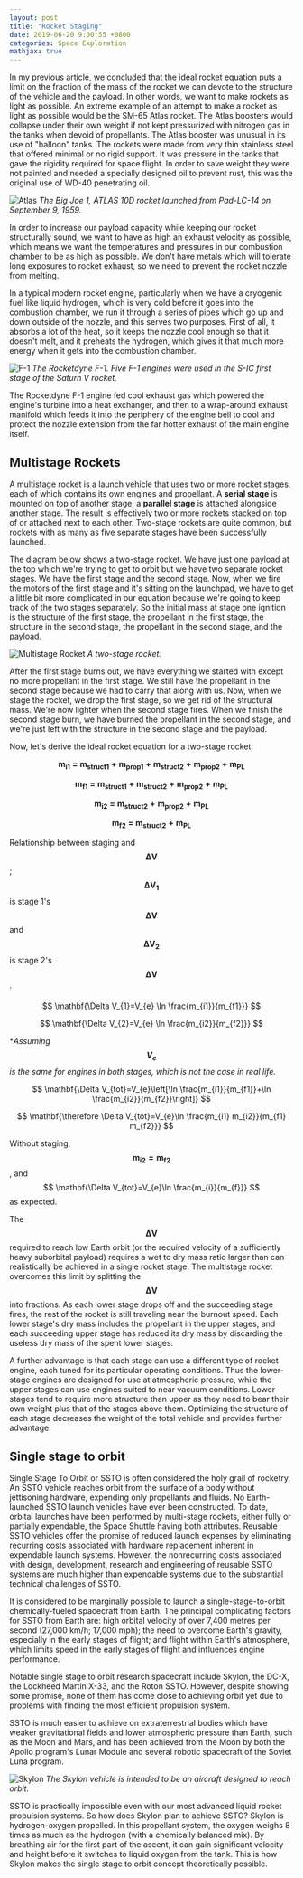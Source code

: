 ```yaml
---
layout: post
title: "Rocket Staging"
date: 2019-06-20 9:00:55 +0800
categories: Space Exploration
mathjax: true
---
```


In my previous article, we concluded that the ideal rocket equation puts a limit on the fraction of the mass of the rocket we can devote to the structure of the vehicle and the payload. In other words, we want to make rockets as light as possible. An extreme example of an attempt to make a rocket as light as possible would be the SM-65 Atlas rocket. The Atlas boosters would collapse under their own weight if not kept pressurized with nitrogen gas in the tanks when devoid of propellants. The Atlas booster was unusual in its use of "balloon" tanks. The rockets were made from very thin stainless steel that offered minimal or no rigid support. It was pressure in the tanks that gave the rigidity required for space flight. In order to save weight they were not painted and needed a specially designed oil to prevent rust, this was the original use of WD-40 penetrating oil.

![Atlas]({{site.baseurl}}/assets/img/atlas.jpg)
*The Big Joe 1, ATLAS 10D rocket launched from Pad-LC-14 on September 9, 1959.*

In order to increase our payload capacity while keeping our rocket structurally sound, we want to have as high an exhaust velocity as possible, which means we want the temperatures and pressures in our combustion chamber to be as high as possible. We don't have metals which will tolerate long exposures to rocket exhaust, so we need to prevent the rocket nozzle from melting.

In a typical modern rocket engine, particularly when we have a cryogenic fuel like liquid hydrogen, which is very cold before it goes into the combustion chamber, we run it through a series of pipes which go up and down outside of the nozzle, and this serves two purposes. First of all, it absorbs a lot of the heat, so it keeps the nozzle cool enough so that it doesn't melt, and it preheats the hydrogen, which gives it that much more energy when it gets into the combustion chamber. 

![F-1]({{site.baseurl}}/assets/img/f1.jpg)
*The Rocketdyne F-1. Five F-1 engines were used in the S-IC first stage of the Saturn V rocket.*

The Rocketdyne F-1 engine fed cool exhaust gas which powered the engine's turbine into a heat exchanger, and then to a wrap-around exhaust manifold which feeds it into the periphery of the engine bell to cool and protect the nozzle extension from the far hotter exhaust of the main engine itself.

## Multistage Rockets

A multistage rocket is a launch vehicle that uses two or more rocket stages, each of which contains its own engines and propellant. A **serial stage** is mounted on top of another stage; a **parallel stage** is attached alongside another stage. The result is effectively two or more rockets stacked on top of or attached next to each other. Two-stage rockets are quite common, but rockets with as many as five separate stages have been successfully launched.

The diagram below shows a two-stage rocket. We have just one payload at the top which we're trying to get to orbit but we have two separate rocket stages. We have the first stage and the second stage. Now, when we fire the motors of the first stage and it's sitting on the launchpad, we have to get a little bit more complicated in our equation because we're going to keep track of the two stages separately. So the initial mass at stage one ignition is the structure of the first stage, the propellant in the first stage, the structure in the second stage, the propellant in the second stage, and the payload.

![Multistage Rocket]({{site.baseurl}}/assets/img/multistage.jpeg)
*A two-stage rocket.*

After the first stage burns out, we have everything we started with except no more propellant in the first stage. We still have the propellant in the second stage because we had to carry that along with us. Now, when we stage the rocket, we drop the first stage, so we get rid of the structural mass. We're now lighter when the second stage fires. When we finish the second stage burn, we have burned the propellant in the second stage, and we're just left with the structure in the second stage and the payload.

Now, let's derive the ideal rocket equation for a two-stage rocket:

$$ \mathbf{m_{i1} \ = \ m_{struct1} \ + \ m_{prop1} \ + \ m_{struct2} \ + \ m_{prop2} \ + \ m_{PL}} $$

$$ \mathbf{m_{f1} \ = \ m_{struct1} \ + \ m_{struct2} \ + \ m_{prop2} \ + \ m_{PL}} $$

$$ \mathbf{m_{i2} \ = \ m_{struct2} \ + \ m_{prop2} \ + \ m_{PL}} $$

$$ \mathbf{m_{f2} \ = \ m_{struct2} \ + \ m_{PL}} $$

Relationship between staging and $$ \mathbf{\Delta V} $$; $$ \mathbf{\Delta V_{1}} $$ is stage 1's $$ \mathbf{\Delta V} $$ and $$ \mathbf{\Delta V_{2}} $$ is stage 2's $$ \mathbf{\Delta V} $$:

$$ \mathbf{\Delta V_{1}=V_{e} \ln \frac{m_{i1}}{m_{f1}}} $$

$$ \mathbf{\Delta V_{2}=V_{e} \ln \frac{m_{i2}}{m_{f2}}} $$

**Assuming $$ \mathbf{V_{e}} $$ is the same for engines in both stages, which is not the case in real life.*

$$ \mathbf{\Delta V_{tot}=V_{e}\left[\ln \frac{m_{i1}}{m_{f1}}+\ln \frac{m_{i2}}{m_{f2}}\right]} $$

$$ \mathbf{\therefore \Delta V_{tot}=V_{e}\ln \frac{m_{i1} m_{i2}}{m_{f1} m_{f2}}} $$

Without staging, $$ \mathbf{m_{i2} = m_{f2}} $$, and $$ \mathbf{\Delta V_{tot}=V_{e}\ln \frac{m_{i}}{m_{f}}} $$ as expected. 

The $$ \mathbf{\Delta V} $$ required to reach low Earth orbit (or the required velocity of a sufficiently heavy suborbital payload) requires a wet to dry mass ratio larger than can realistically be achieved in a single rocket stage. The multistage rocket overcomes this limit by splitting the $$ \mathbf{\Delta V} $$ into fractions. As each lower stage drops off and the succeeding stage fires, the rest of the rocket is still traveling near the burnout speed. Each lower stage's dry mass includes the propellant in the upper stages, and each succeeding upper stage has reduced its dry mass by discarding the useless dry mass of the spent lower stages.

A further advantage is that each stage can use a different type of rocket engine, each tuned for its particular operating conditions. Thus the lower-stage engines are designed for use at atmospheric pressure, while the upper stages can use engines suited to near vacuum conditions. Lower stages tend to require more structure than upper as they need to bear their own weight plus that of the stages above them. Optimizing the structure of each stage decreases the weight of the total vehicle and provides further advantage.

## Single stage to orbit

Single Stage To Orbit or SSTO is often considered the holy grail of rocketry. An SSTO vehicle reaches orbit from the surface of a body without jettisoning hardware, expending only propellants and fluids. No Earth-launched SSTO launch vehicles have ever been constructed. To date, orbital launches have been performed by multi-stage rockets, either fully or partially expendable, the Space Shuttle having both attributes. Reusable SSTO vehicles offer the promise of reduced launch expenses by eliminating recurring costs associated with hardware replacement inherent in expendable launch systems. However, the nonrecurring costs associated with design, development, research and engineering of reusable SSTO systems are much higher than expendable systems due to the substantial technical challenges of SSTO.

It is considered to be marginally possible to launch a single-stage-to-orbit chemically-fueled spacecraft from Earth. The principal complicating factors for SSTO from Earth are: high orbital velocity of over 7,400 metres per second (27,000 km/h; 17,000 mph); the need to overcome Earth's gravity, especially in the early stages of flight; and flight within Earth's atmosphere, which limits speed in the early stages of flight and influences engine performance.

Notable single stage to orbit research spacecraft include Skylon, the DC-X, the Lockheed Martin X-33, and the Roton SSTO. However, despite showing some promise, none of them has come close to achieving orbit yet due to problems with finding the most efficient propulsion system.

SSTO is much easier to achieve on extraterrestrial bodies which have weaker gravitational fields and lower atmospheric pressure than Earth, such as the Moon and Mars, and has been achieved from the Moon by both the Apollo program's Lunar Module and several robotic spacecraft of the Soviet Luna program. 

![Skylon]({{site.baseurl}}/assets/img/skylon.png)
*The Skylon vehicle is intended to be an aircraft designed to reach orbit.*

SSTO is practically impossible even with our most advanced liquid rocket propulsion systems. So how does Skylon plan to achieve SSTO? Skylon is hydrogen-oxygen propelled. In this propellant system, the oxygen weighs 8 times as much as the hydrogen (with a chemically balanced mix). By breathing air for the first part of the ascent, it can gain significant velocity and height before it switches to liquid oxygen from the tank. This is how Skylon makes the single stage to orbit concept theoretically possible.
